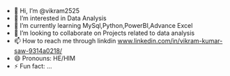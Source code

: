 - 👋 Hi, I’m @vikram2525
- 👀 I’m interested in Data Analysis
- 🌱 I’m currently learning MySql,Python,PowerBI,Advance Excel
- 💞️ I’m looking to collaborate on Projects related to data analysis
- 📫 How to reach me through linkdin www.linkedin.com/in/vikram-kumar-saw-9314a0218/
- 😄 Pronouns: HE/HIM
- ⚡ Fun fact: ...

<!---
vikram2525/vikram2525 is a ✨ special ✨ repository because its `README.md` (this file) appears on your GitHub profile.
You can click the Preview link to take a look at your changes.
--->
